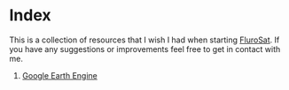 Index
=====

This is a collection of resources that I wish I had when starting [FluroSat](www.flurosat.com).
If you have any suggestions or improvements feel free to get in contact with me.

1. [Google Earth Engine][earthengine]




[earthengine]: contents/earthengine.md
